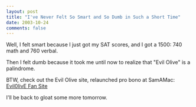 ```yaml
---
layout: post
title: "I've Never Felt So Smart and So Dumb in Such a Short Time"
date: 2003-10-24
comments: false
---
```

Well, I felt smart because I just got my SAT scores, and I got a 1500: 740
math and 760 verbal.




Then I felt dumb because it took me until now to realize that "Evil Olive" is
a palindrome.




BTW, check out the Evil Olive site, relaunched pro bono at SamAMac: [Evil0livE
Fan Site][0]




I'll be back to gloat some more tomorrow.



[0]: http://evilolive.samamac.com/home.html
